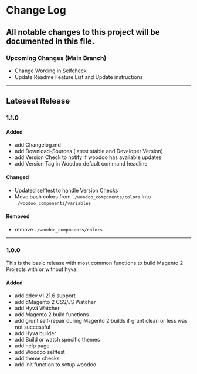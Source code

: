 # Change Log
All notable changes to this project will be documented in this file.
---
### Upcoming Changes (Main Branch)
- Change Wording in Selfcheck
- Update Readme Feature List and Update instructions

---
## Latesest Release
### 1.1.0

#### Added

- add Changelog.md
- add Download-Sources (latest stable and Developer Version)
- add Version Check to notify if woodoo has available updates
- add Version Tag in Woodoo default command headline

#### Changed
- Updated selftest to handle Version Checks
- Move bash colors from `./woodoo_components/colors` into `./woodoo_components/variables`

#### Removed
- remove `./woodoo_components/colors`

---

### 1.0.0

This is the basic release with most common functions to build Magento 2 Projects with or without hyva.

#### Added
- add ddev v1.21.6 support
- add dMagento 2 CSS/JS Watcher
- add Hyvä Watcher
- add Magento 2 build functions
- add grunt self-repair during Magento 2 builds if grunt clean or less was not successful
- add Hyva builder
- add Build or watch specific themes
- add help page
- add Woodoo selftest
- add theme checks
- add init function to setup woodoo
